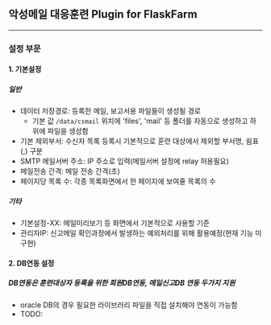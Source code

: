 ## 악성메일 대응훈련 Plugin for FlaskFarm
- - - 
### 설정 부문
#### 1. 기본설정
##### 일반
- 데이터 저장경로: 등록한 메일, 보고서용 파일들이 생성될 경로
    - 기본 값 `/data/csmail` 위치에 'files', 'mail' 등 폴더를 자동으로 생성하고 하위에 파일을 생성함
- 기본 제외부서: 수신자 목록 등록시 기본적으로 훈련 대상에서 제외할 부서명, 쉼표(,) 구분
- SMTP 메일서버 주소: IP 주소로 입력(메일서버 설정에 relay 허용필요)
- 메일전송 간격: 메일 전송 간격(초)
- 페이지당 목록 수: 각종 목록화면에서 한 페이지에 보여줄 목록의 수

##### 기타
- 기본설정-XX: 메일미리보기 등 화면에서 기본적으로 사용할 기준
- 관리자IP: 신고메일 확인과정에서 발생하는 예외처리를 위해 활용예정(현재 기능 미구현)

#### 2. DB연동 설정
##### DB연동은 훈련대상자 등록을 위한 회원DB연동, 메일신고DB 연동 두가지 지원
- oracle DB의 경우 필요한 라이브러리 파일을 직접 설치해야 연동이 가능함
- TODO:

